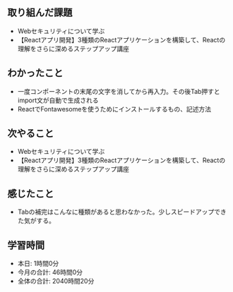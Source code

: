 ## 取り組んだ課題
- Webセキュリティについて学ぶ
- 【Reactアプリ開発】3種類のReactアプリケーションを構築して、Reactの理解をさらに深めるステップアップ講座 
## わかったこと
- 一度コンポーネントの末尾の文字を消してから再入力。その後Tab押すとimport文が自動で生成される
- ReactでFontawesomeを使うためにインストールするもの、記述方法
## 次やること
- Webセキュリティについて学ぶ
- 【Reactアプリ開発】3種類のReactアプリケーションを構築して、Reactの理解をさらに深めるステップアップ講座 
## 感じたこと
- Tabの補完はこんなに種類があると思わなかった。少しスピードアップできた気がする。
## 学習時間
- 本日: 1時間0分
- 今月の合計: 46時間0分
- 全体の合計: 2040時間20分
